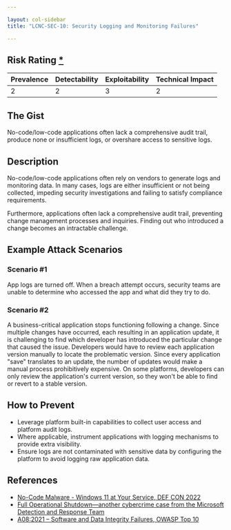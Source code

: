 ```yaml
---

layout: col-sidebar
title: "LCNC-SEC-10: Security Logging and Monitoring Failures"

---
```


## Risk Rating [*](https://owasp.org/www-project-top-ten/2017/Note_About_Risks)

| Prevalence | Detectability | Exploitability | Technical Impact |
| --- | --- | --- | --- |
| 2 | 2 | 3 | 2 |

## The Gist

No-code/low-code applications often lack a comprehensive audit trail, produce none or insufficient logs, or overshare access to sensitive logs.

## Description

No-code/low-code applications often rely on vendors to generate logs and monitoring data.
In many cases, logs are either insufficient or not being collected, impeding security investigations and failing to satisfy compliance requirements.

Furthermore, applications often lack a comprehensive audit trail, preventing change management processes and inquiries.
Finding out who introduced a change becomes an intractable challenge.

## Example Attack Scenarios

### Scenario #1

App logs are turned off.
When a breach attempt occurs, security teams are unable to determine who accessed the app and what did they try to do. 

### Scenario #2

A business-critical application stops functioning following a change.
Since multiple changes have occurred, each resulting in an application update, it is challenging to find which developer has introduced the particular change that caused the issue.
Developers would have to review each application version manually to locate the problematic version.
Since every application "save" translates to an update, the number of updates would make a manual process prohibitively expensive.
On some platforms, developers can only review the application's current version, so they won't be able to find or revert to a stable version.

## How to Prevent

- Leverage platform built-in capabilities to collect user access and platform audit logs.
- Where applicable, instrument applications with logging mechanisms to provide extra visibility.
- Ensure logs are not contaminated with sensitive data by configuring the platform to avoid logging raw application data.

## References

- [No-Code Malware - Windows 11 at Your Service, DEF CON 2022](https://www.youtube.com/watch?v=e8PEIOa6W9M)
- [Full Operational Shutdown—another cybercrime case from the Microsoft Detection and Response Team](https://www.microsoft.com/en-us/security/blog/2020/04/02/full-operational-shutdown-another-cybercrime-case-microsoft-detection-and-response-team/)
- [A08:2021 – Software and Data Integrity Failures, OWASP Top 10](https://owasp.org/Top10/A08_2021-Software_and_Data_Integrity_Failures/)